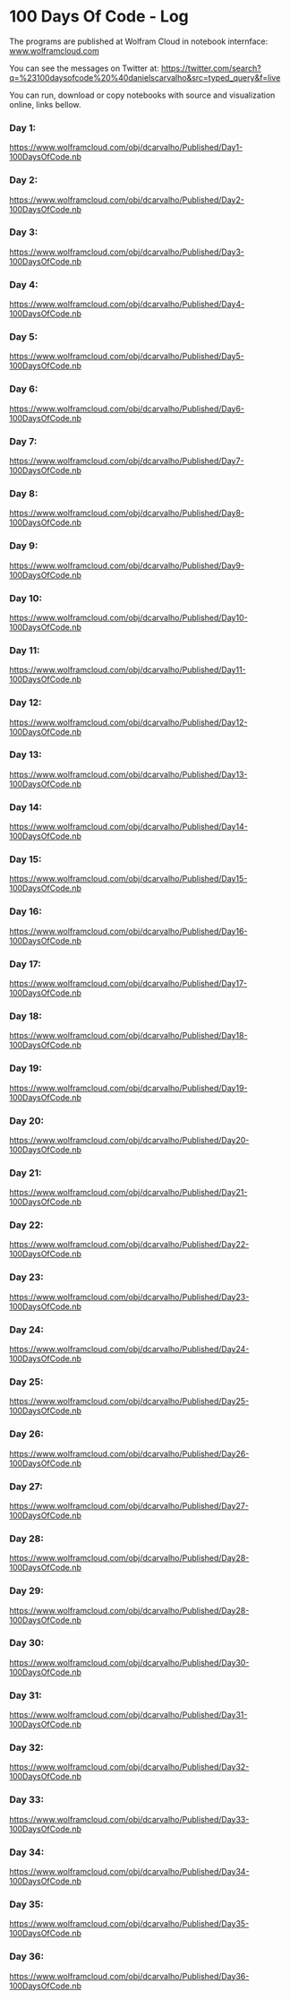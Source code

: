 # 100 Days Of Code - Log

The programs are published at Wolfram Cloud in notebook internface: www.wolframcloud.com

You can see the messages on Twitter at:  https://twitter.com/search?q=%23100daysofcode%20%40danielscarvalho&src=typed_query&f=live

You can run, download or copy notebooks with source and visualization online, links bellow.

### Day 1: 
https://www.wolframcloud.com/obj/dcarvalho/Published/Day1-100DaysOfCode.nb

### Day 2: 
https://www.wolframcloud.com/obj/dcarvalho/Published/Day2-100DaysOfCode.nb

### Day 3: 
https://www.wolframcloud.com/obj/dcarvalho/Published/Day3-100DaysOfCode.nb

### Day 4: 
https://www.wolframcloud.com/obj/dcarvalho/Published/Day4-100DaysOfCode.nb

### Day 5: 
https://www.wolframcloud.com/obj/dcarvalho/Published/Day5-100DaysOfCode.nb

### Day 6: 
https://www.wolframcloud.com/obj/dcarvalho/Published/Day6-100DaysOfCode.nb

### Day 7: 
https://www.wolframcloud.com/obj/dcarvalho/Published/Day7-100DaysOfCode.nb

### Day 8: 
https://www.wolframcloud.com/obj/dcarvalho/Published/Day8-100DaysOfCode.nb

### Day 9: 
https://www.wolframcloud.com/obj/dcarvalho/Published/Day9-100DaysOfCode.nb

### Day 10: 
https://www.wolframcloud.com/obj/dcarvalho/Published/Day10-100DaysOfCode.nb

### Day 11: 
https://www.wolframcloud.com/obj/dcarvalho/Published/Day11-100DaysOfCode.nb

### Day 12: 
https://www.wolframcloud.com/obj/dcarvalho/Published/Day12-100DaysOfCode.nb

### Day 13: 
https://www.wolframcloud.com/obj/dcarvalho/Published/Day13-100DaysOfCode.nb

### Day 14: 
https://www.wolframcloud.com/obj/dcarvalho/Published/Day14-100DaysOfCode.nb

### Day 15: 
https://www.wolframcloud.com/obj/dcarvalho/Published/Day15-100DaysOfCode.nb

### Day 16: 
https://www.wolframcloud.com/obj/dcarvalho/Published/Day16-100DaysOfCode.nb

### Day 17: 
https://www.wolframcloud.com/obj/dcarvalho/Published/Day17-100DaysOfCode.nb

### Day 18: 
https://www.wolframcloud.com/obj/dcarvalho/Published/Day18-100DaysOfCode.nb

### Day 19: 
https://www.wolframcloud.com/obj/dcarvalho/Published/Day19-100DaysOfCode.nb

### Day 20: 
https://www.wolframcloud.com/obj/dcarvalho/Published/Day20-100DaysOfCode.nb

### Day 21: 
https://www.wolframcloud.com/obj/dcarvalho/Published/Day21-100DaysOfCode.nb

### Day 22: 
https://www.wolframcloud.com/obj/dcarvalho/Published/Day22-100DaysOfCode.nb

### Day 23: 
https://www.wolframcloud.com/obj/dcarvalho/Published/Day23-100DaysOfCode.nb


### Day 24: 
https://www.wolframcloud.com/obj/dcarvalho/Published/Day24-100DaysOfCode.nb

### Day 25: 
https://www.wolframcloud.com/obj/dcarvalho/Published/Day25-100DaysOfCode.nb

### Day 26: 
https://www.wolframcloud.com/obj/dcarvalho/Published/Day26-100DaysOfCode.nb

### Day 27: 
https://www.wolframcloud.com/obj/dcarvalho/Published/Day27-100DaysOfCode.nb

### Day 28: 
https://www.wolframcloud.com/obj/dcarvalho/Published/Day28-100DaysOfCode.nb

### Day 29: 
https://www.wolframcloud.com/obj/dcarvalho/Published/Day28-100DaysOfCode.nb

### Day 30: 
https://www.wolframcloud.com/obj/dcarvalho/Published/Day30-100DaysOfCode.nb

### Day 31: 
https://www.wolframcloud.com/obj/dcarvalho/Published/Day31-100DaysOfCode.nb

### Day 32: 
https://www.wolframcloud.com/obj/dcarvalho/Published/Day32-100DaysOfCode.nb

### Day 33: 
https://www.wolframcloud.com/obj/dcarvalho/Published/Day33-100DaysOfCode.nb

### Day 34: 
https://www.wolframcloud.com/obj/dcarvalho/Published/Day34-100DaysOfCode.nb

### Day 35: 
https://www.wolframcloud.com/obj/dcarvalho/Published/Day35-100DaysOfCode.nb

### Day 36: 
https://www.wolframcloud.com/obj/dcarvalho/Published/Day36-100DaysOfCode.nb





<!--

##### (delete me or comment me out)

**Today's Progress**: Fixed CSS, worked on canvas functionality for the app.

**Thoughts:** I really struggled with CSS, but, overall, I feel like I am slowly getting better at it. Canvas is still new for me, but I managed to figure out some basic functionality.

**Link to work:** [Calculator App](http://www.example.com)

### Day 0: February 30, 2016 (Example 2)
##### (delete me or comment me out)

**Today's Progress**: Fixed CSS, worked on canvas functionality for the app.

**Thoughts**: I really struggled with CSS, but, overall, I feel like I am slowly getting better at it. Canvas is still new for me, but I managed to figure out some basic functionality.

**Link(s) to work**: [Calculator App](http://www.example.com)


### Day 1: June 27, Monday

**Today's Progress**: I've gone through many exercises on FreeCodeCamp.

**Thoughts** I've recently started coding, and it's a great feeling when I finally solve an algorithm challenge after a lot of attempts and hours spent.

**Link(s) to work**
1. [Find the Longest Word in a String](https://www.freecodecamp.com/challenges/find-the-longest-word-in-a-string)
2. [Title Case a Sentence](https://www.freecodecamp.com/challenges/title-case-a-sentence)

-->
